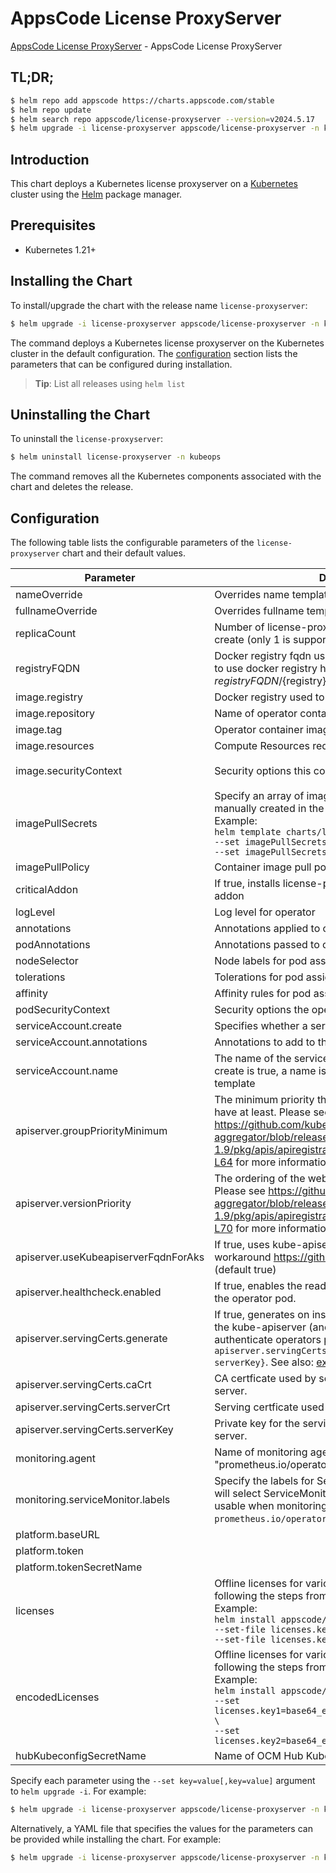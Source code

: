 # AppsCode License ProxyServer

[AppsCode License ProxyServer](https://github.com/bytebuilders/license-proxyserver) - AppsCode License ProxyServer

## TL;DR;

```bash
$ helm repo add appscode https://charts.appscode.com/stable
$ helm repo update
$ helm search repo appscode/license-proxyserver --version=v2024.5.17
$ helm upgrade -i license-proxyserver appscode/license-proxyserver -n kubeops --create-namespace --version=v2024.5.17
```

## Introduction

This chart deploys a Kubernetes license proxyserver on a [Kubernetes](http://kubernetes.io) cluster using the [Helm](https://helm.sh) package manager.

## Prerequisites

- Kubernetes 1.21+

## Installing the Chart

To install/upgrade the chart with the release name `license-proxyserver`:

```bash
$ helm upgrade -i license-proxyserver appscode/license-proxyserver -n kubeops --create-namespace --version=v2024.5.17
```

The command deploys a Kubernetes license proxyserver on the Kubernetes cluster in the default configuration. The [configuration](#configuration) section lists the parameters that can be configured during installation.

> **Tip**: List all releases using `helm list`

## Uninstalling the Chart

To uninstall the `license-proxyserver`:

```bash
$ helm uninstall license-proxyserver -n kubeops
```

The command removes all the Kubernetes components associated with the chart and deletes the release.

## Configuration

The following table lists the configurable parameters of the `license-proxyserver` chart and their default values.

|              Parameter               |                                                                                                                                                                          Description                                                                                                                                                                          |                                                                                            Default                                                                                             |
|--------------------------------------|---------------------------------------------------------------------------------------------------------------------------------------------------------------------------------------------------------------------------------------------------------------------------------------------------------------------------------------------------------------|------------------------------------------------------------------------------------------------------------------------------------------------------------------------------------------------|
| nameOverride                         | Overrides name template                                                                                                                                                                                                                                                                                                                                       | <code>""</code>                                                                                                                                                                                |
| fullnameOverride                     | Overrides fullname template                                                                                                                                                                                                                                                                                                                                   | <code>""</code>                                                                                                                                                                                |
| replicaCount                         | Number of license-proxyserver operator replicas to create (only 1 is supported)                                                                                                                                                                                                                                                                               | <code>1</code>                                                                                                                                                                                 |
| registryFQDN                         | Docker registry fqdn used to pull docker images Set this to use docker registry hosted at ${registryFQDN}/${registry}/${image}                                                                                                                                                                                                                                | <code>ghcr.io</code>                                                                                                                                                                           |
| image.registry                       | Docker registry used to pull operator image                                                                                                                                                                                                                                                                                                                   | <code>appscode</code>                                                                                                                                                                          |
| image.repository                     | Name of operator container image                                                                                                                                                                                                                                                                                                                              | <code>license-proxyserver</code>                                                                                                                                                               |
| image.tag                            | Operator container image tag                                                                                                                                                                                                                                                                                                                                  | <code>""</code>                                                                                                                                                                                |
| image.resources                      | Compute Resources required by the operator container                                                                                                                                                                                                                                                                                                          | <code>{}</code>                                                                                                                                                                                |
| image.securityContext                | Security options this container should run with                                                                                                                                                                                                                                                                                                               | <code>{"allowPrivilegeEscalation":false,"capabilities":{"drop":["ALL"]},"readOnlyRootFilesystem":true,"runAsNonRoot":true,"runAsUser":65534,"seccompProfile":{"type":"RuntimeDefault"}}</code> |
| imagePullSecrets                     | Specify an array of imagePullSecrets. Secrets must be manually created in the namespace. <br> Example: <br> `helm template charts/license-proxyserver \` <br> `--set imagePullSecrets[0].name=sec0 \` <br> `--set imagePullSecrets[1].name=sec1`                                                                                                              | <code>[]</code>                                                                                                                                                                                |
| imagePullPolicy                      | Container image pull policy                                                                                                                                                                                                                                                                                                                                   | <code>IfNotPresent</code>                                                                                                                                                                      |
| criticalAddon                        | If true, installs license-proxyserver operator as critical addon                                                                                                                                                                                                                                                                                              | <code>false</code>                                                                                                                                                                             |
| logLevel                             | Log level for operator                                                                                                                                                                                                                                                                                                                                        | <code>3</code>                                                                                                                                                                                 |
| annotations                          | Annotations applied to operator deployment                                                                                                                                                                                                                                                                                                                    | <code>{}</code>                                                                                                                                                                                |
| podAnnotations                       | Annotations passed to operator pod(s).                                                                                                                                                                                                                                                                                                                        | <code>{}</code>                                                                                                                                                                                |
| nodeSelector                         | Node labels for pod assignment                                                                                                                                                                                                                                                                                                                                | <code>{"kubernetes.io/os":"linux"}</code>                                                                                                                                                      |
| tolerations                          | Tolerations for pod assignment                                                                                                                                                                                                                                                                                                                                | <code>[]</code>                                                                                                                                                                                |
| affinity                             | Affinity rules for pod assignment                                                                                                                                                                                                                                                                                                                             | <code>{}</code>                                                                                                                                                                                |
| podSecurityContext                   | Security options the operator pod should run with.                                                                                                                                                                                                                                                                                                            | <code>{"fsGroup":65535}</code>                                                                                                                                                                 |
| serviceAccount.create                | Specifies whether a service account should be created                                                                                                                                                                                                                                                                                                         | <code>true</code>                                                                                                                                                                              |
| serviceAccount.annotations           | Annotations to add to the service account                                                                                                                                                                                                                                                                                                                     | <code>{}</code>                                                                                                                                                                                |
| serviceAccount.name                  | The name of the service account to use. If not set and create is true, a name is generated using the fullname template                                                                                                                                                                                                                                        | <code></code>                                                                                                                                                                                  |
| apiserver.groupPriorityMinimum       | The minimum priority the webhook api group should have at least. Please see https://github.com/kubernetes/kube-aggregator/blob/release-1.9/pkg/apis/apiregistration/v1beta1/types.go#L58-L64 for more information on proper values of this field.                                                                                                             | <code>10000</code>                                                                                                                                                                             |
| apiserver.versionPriority            | The ordering of the webhook api inside of the group. Please see https://github.com/kubernetes/kube-aggregator/blob/release-1.9/pkg/apis/apiregistration/v1beta1/types.go#L66-L70 for more information on proper values of this field                                                                                                                          | <code>15</code>                                                                                                                                                                                |
| apiserver.useKubeapiserverFqdnForAks | If true, uses kube-apiserver FQDN for AKS cluster to workaround https://github.com/Azure/AKS/issues/522 (default true)                                                                                                                                                                                                                                        | <code>true</code>                                                                                                                                                                              |
| apiserver.healthcheck.enabled        | If true, enables the readiness and liveliness probes for the operator pod.                                                                                                                                                                                                                                                                                    | <code>false</code>                                                                                                                                                                             |
| apiserver.servingCerts.generate      | If true, generates on install/upgrade the certs that allow the kube-apiserver (and potentially ServiceMonitor) to authenticate operators pods. Otherwise specify certs in `apiserver.servingCerts.{caCrt, serverCrt, serverKey}`. See also: [example terraform](https://github.com/kubeops/installer/blob/master/charts/identity-server/example-terraform.tf) | <code>true</code>                                                                                                                                                                              |
| apiserver.servingCerts.caCrt         | CA certficate used by serving certificate of webhook server.                                                                                                                                                                                                                                                                                                  | <code>""</code>                                                                                                                                                                                |
| apiserver.servingCerts.serverCrt     | Serving certficate used by webhook server.                                                                                                                                                                                                                                                                                                                    | <code>""</code>                                                                                                                                                                                |
| apiserver.servingCerts.serverKey     | Private key for the serving certificate used by webhook server.                                                                                                                                                                                                                                                                                               | <code>""</code>                                                                                                                                                                                |
| monitoring.agent                     | Name of monitoring agent (one of "prometheus.io", "prometheus.io/operator", "prometheus.io/builtin")                                                                                                                                                                                                                                                          | <code>prometheus.io/operator</code>                                                                                                                                                            |
| monitoring.serviceMonitor.labels     | Specify the labels for ServiceMonitor. Prometheus crd will select ServiceMonitor using these labels. Only usable when monitoring agent is `prometheus.io/operator`.                                                                                                                                                                                           | <code>{}</code>                                                                                                                                                                                |
| platform.baseURL                     |                                                                                                                                                                                                                                                                                                                                                               | <code>""</code>                                                                                                                                                                                |
| platform.token                       |                                                                                                                                                                                                                                                                                                                                                               | <code>""</code>                                                                                                                                                                                |
| platform.tokenSecretName             |                                                                                                                                                                                                                                                                                                                                                               | <code>""</code>                                                                                                                                                                                |
| licenses                             | Offline licenses for various products. Get a license by following the steps from [here](https://license-issuer.appscode.com/). <br> Example: <br> `helm install appscode/license-proxyserver \` <br> `--set-file licenses.key1=/path/to/license/file1 \` <br> `--set-file licenses.key2=/path/to/license/file2`                                               | <code>{}</code>                                                                                                                                                                                |
| encodedLicenses                      | Offline licenses for various products. Get a license by following the steps from [here](https://license-issuer.appscode.com/). <br> Example: <br> `helm install appscode/license-proxyserver \` <br> `--set licenses.key1=base64_encoded(/path/to/license/file1) \` <br> `--set licenses.key2=base64_encoded(/path/to/license/file2)`                         | <code>{}</code>                                                                                                                                                                                |
| hubKubeconfigSecretName              | Name of OCM Hub Kubeconfig secret                                                                                                                                                                                                                                                                                                                             | <code>""</code>                                                                                                                                                                                |


Specify each parameter using the `--set key=value[,key=value]` argument to `helm upgrade -i`. For example:

```bash
$ helm upgrade -i license-proxyserver appscode/license-proxyserver -n kubeops --create-namespace --version=v2024.5.17 --set replicaCount=1
```

Alternatively, a YAML file that specifies the values for the parameters can be provided while
installing the chart. For example:

```bash
$ helm upgrade -i license-proxyserver appscode/license-proxyserver -n kubeops --create-namespace --version=v2024.5.17 --values values.yaml
```
